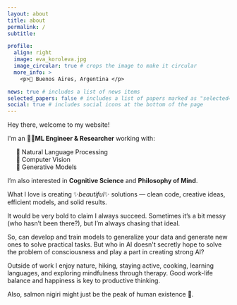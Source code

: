 ```yaml
---
layout: about
title: about
permalink: /
subtitle:

profile:
  align: right
  image: eva_koroleva.jpg
  image_circular: true # crops the image to make it circular
  more_info: >
    <p>📍 Buenos Aires, Argentina </p>

news: true # includes a list of news items
selected_papers: false # includes a list of papers marked as "selected={true}"
social: true # includes social icons at the bottom of the page
---
```


Hey there, welcome to my website!

I'm an 👩‍💻**ML Engineer & Researcher** working with:

&nbsp;&nbsp;&nbsp;&nbsp; 💬 Natural Language Processing \
&nbsp;&nbsp;&nbsp;&nbsp; 👀 Computer Vision \
&nbsp;&nbsp;&nbsp;&nbsp; 🚀 Generative Models

I’m also interested in **Cognitive Science** and **Philosophy of Mind**.

What I love is creating ✨*beautiful*✨ solutions — clean code, creative ideas, efficient models, and solid results.

It would be very bold to claim I always succeed. Sometimes it’s a bit messy (who hasn’t been there?), but I’m always chasing that ideal.

So, can develop and train models to generalize your data and generate new ones to solve practical tasks. But who in AI doesn't secretly hope to solve the problem of consciousness and play a part in creating strong AI?

Outside of work I enjoy nature, hiking, staying active, cooking, learning languages, and exploring mindfulness through therapy. Good work-life balance and happiness is key to productive thinking.

Also, salmon nigiri might just be the peak of human existence 🍣.